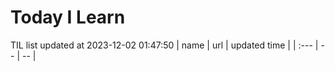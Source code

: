 # Today I Learn 
TIL list updated at 2023-12-02 01:47:50
| name | url | updated time |
| :--- | -- | -- |
